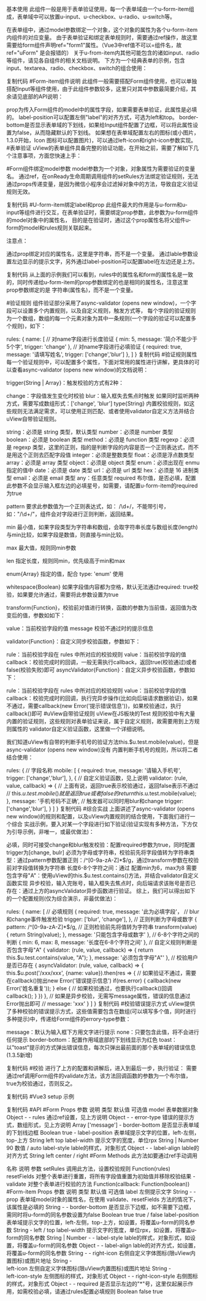 基本使用
此组件一般是用于表单验证使用，每一个表单域由一个u-form-item组成，表单域中可以放置u-input、u-checkbox、u-radio、u-switch等。

在表单组中，通过model参数绑定一个对象，这个对象的属性为各个u-form-item内组件的对应变量。
由于表单验证和绑定表单规则时，需要通过ref操作，故这里需要给form组件声明ref="form1"属性。（Vue3中ref值不可以=组件名，故ref="uForm" 是会报错的）
关于u-from-item内其他可能包含的诸如input、radio等组件，请见各自组件的相关文档说明。
下方为一个经典表单的示例，包含input、textarea、radio、checkbox、switch的组合使用：

<template>
	<u-form :model="form" ref="form1">
		<u-form-item label="姓名" prop="name"><u-input v-model="form.name" /></u-form-item>
		<u-form-item label="生日" prop="birthday"><u-input v-model="form.birthday" type="select" @click="calendar1.show=true" />
			<u-calendar v-model="calendar1.show" mode="date" @change="onCalendar1"></u-calendar>
		</u-form-item>
		<u-form-item label="简介" prop="intro"><u-input v-model="form.intro" /></u-form-item>
		<u-form-item label="性别" prop="sex"><u-input v-model="select1.current.label" type="select" @click="select1.show=true" /></u-form-item>
		<u-form-item label="水果" prop="checkbox">
			<u-checkbox-group v-model="form.checkbox">
				<u-checkbox v-model="item.checked" v-for="(item, index) in checkboxList1" :key="index" :name="item.name">
					{{ item.name }}
				</u-checkbox>
			</u-checkbox-group>
		</u-form-item>
		<u-form-item label="味道" prop="radio">
			<u-radio-group v-model="form.radio">
				<u-radio v-for="(item, index) in radioList1" :key="index" :name="item.name" :disabled="item.disabled">
					{{ item.name }}
				</u-radio>
			</u-radio-group>
		</u-form-item>
		<u-form-item label="开关" prop="switchVal">
			<template v-slot:right>
				<u-switch v-model="form.switchVal"></u-switch>
			</template>
		</u-form-item>
	</u-form>

	<u-select v-model="select1.show" :list="select1.list" @confirm="onSelect1"></u-select>

	<button @click="submit">提交</button>

	<text space="ensp">{{ JSON.stringify(form,null,2) }}</text>

</template>

<script>
	export default {
		data() {
			return {
				form: {
					name: '',
					birthday: "",
					intro: '',
					sex: '',
					checkbox: '',
					radio: '',
					switchVal: false
				},
				checkboxList1: [{
						name: '苹果',
						checked: false,
						disabled: false
					},
					{
						name: '雪梨',
						checked: false,
						disabled: false
					},
					{
						name: '柠檬',
						checked: false,
						disabled: false
					}
				],
				radioList1: [{
						name: '鲜甜',
						disabled: false
					},
					{
						name: '麻辣',
						disabled: false
					}
				],
				select1: {
					show: false,
					current: {},
					list: [{
							value: 1,
							label: '男'
						},
						{
							value: 2,
							label: '女'
						}
					],
				},
				calendar1: {
					show: false,
				},
				rules: {
					name: [
						{ required: true, message: '请输入姓名', trigger: ['change', 'blur'] }
					],
					birthday: [
						{ required: true, message: '请选择日历', trigger: ['change', 'blur'] }
					],
					checkbox: [
						{ type: "array", required: true, message: '请选择水果', trigger: ['blur'] }
					]
				}
			};
		},
		onReady() {
			this.$refs.form1.setRules(this.rules);
		},
		methods: {
			onSelect1(arr) {
				let current = arr[0];
				let value = current.value;
				this.select1.current = current;
				this.form.sex = value;
			},
			submit() {
				this.$refs.form1.validate((valid) => {
					console.log(valid);
					if (valid) {
						uni.showToast({
							icon: "none",
							title: "表单验证通过"
						})
					}
				})
			},
			onCalendar1(e) {
				this.form.birthday = e.result;
			}
		}
	};
</script>
复制代码
#Form-item组件说明
此组件一般需要搭配Form组件使用，也可以单独搭配Input等组件使用，由于此组件参数较多，这里只对其中参数最简要介绍，其余请见底部的API说明：

prop为传入Form组件的model中的属性字段，如果需要表单验证，此属性是必填的。
label-position可以配置左侧"label"的对齐方式，可选为left和top。
border-bottom是否显示表单域的下划线，如果给Input组件配置了边框，可以将此属性设置为false，从而隐藏默认的下划线。
如果想在表单域配置左右的图标(或小图片，1.3.0开始，Icon 图标可以配置图片)，可以通过left-icon和right-icon参数实现。
#表单验证
uView的表单组件具备完整的验证功能，在开始之前，需要了解如下几个注意事项，方面您快速上手：

#Form组件绑定model参数
model参数为一个对象，对象属性为需要验证的变量名。
通过ref，在onReady生命周期调用组件的setRules方法绑定验证规则，无法通过props传递变量，是因为微信小程序会过滤掉对象中的方法，导致自定义验证规则无效。
<template>
	<view class="">
		<u-form :model="form" ref="form1">
			<u-form-item label="姓名" prop="name">
				<u-input v-model="form.name" />
			</u-form-item>
			<u-form-item label="简介" prop="intro">
				<u-input v-model="form.intro" />
			</u-form-item>
		</u-form>
		<u-button @click="submit">提交</u-button>
	</view>
</template>

<script>
export default {
	data() {
		return {
			form: {
				name: '',
				intro: '',
			},
			rules: {
				name: [
					{ 
						required: true, 
						message: '请输入姓名', 
						// 可以单个或者同时写两个触发验证方式 
						trigger: ['change','blur'],
					}
				],
				intro: [
					{
						min: 5, 
						message: '简介不能少于5个字', 
						trigger: 'change'
					}
				]
			}
		};
	},
	methods: {
		submit() {
			this.$refs.form1.validate(valid => {
				if (valid) {
					console.log('验证通过');
				} else {
					console.log('验证失败');
				}
			});
		}
	},
	// 必须要在onReady生命周期，因为onLoad生命周期组件可能尚未创建完毕
	onReady() {
		this.$refs.form1.setRules(this.rules);
	}
};
</script>
复制代码
#U-form-item绑定label和prop
此组件最大的作用是与u-form和u-input等组件进行交互，在表单验证时，需要绑定prop参数，此参数为u-form组件的model对象中的属性名， 目的是在验证时，通过这个prop属性名将父组件u-form的model和rules规则关联起来。

注意点：

通过prop绑定对应的属性名，这里是字符串，而不是一个变量。
通过lable参数设置左边显示的提示文字，另外通过label-position可以配置label在左边还是上方。
<template>
	<u-form :model="form">
		<u-form-item label="姓名" prop="name">
			<u-input v-model="form.name" />
		</u-form-item>
		<u-form-item label="简介" prop="intro">
			<u-input v-model="form.intro" />
		</u-form-item>
	</u-form>
</template>

<script>
export default {
	data() {
		return {
			form: {
				name: '',
				intro: ''
			},
			rules: {
				name: [
					{
						required: true,
						message: '请输入姓名',
						// 可以单个或者同时写两个触发验证方式
						trigger: 'blur,change'
					}
				],
				intro: [
					{
						min: 5,
						message: '简介不能少于5个字',
						trigger: 'change'
					}
				]
			}
		};
	},
	// 必须要在onReady生命周期，因为onLoad生命周期组件可能尚未创建完毕
	onReady() {
		this.$refs.form1.setRules(this.rules);
	}
};
</script>
复制代码
从上面的示例我们可以看到，rules中的属性名和form的属性名是一致的，同时传递给u-form-item的prop参数绑定的也是相同的属性名，注意这里prop参数绑定的是 字符串(属性名)，而不是一个变量。

#验证规则
组件验证部分采用了async-validator (opens new window)，一个字段可以设置多个内置规则，以及自定义规则，触发方式等， 每个字段的验证规则为一个数组，数组的每一个元素对象为其中一条规则(一个字段的验证可以配置多个规则)，如下：

rules: {
	name: [
		// 对name字段进行长度验证
		{
			min: 5,
			message: '简介不能少于5个字',
			trigger: 'change'
		},
		// 对name字段进行必填验证
		{
			required: true,
			message: '请填写姓名',
			trigger: ['change','blur']
		},
	]
}
复制代码
#验证规则属性
每一个验证规则中，可以配置多个属性，下面对常用的属性进行讲解，更具体的可以查看async-validator (opens new window)的文档说明：

trigger{String | Array}：触发校验的方式有2种：

change：字段值发生变化时校验
blur：输入框失去焦点时触发
如果同时监听两种方式，需要写成数组形式：['change', 'blur']
type{String}
内置校验规则，如这些规则无法满足需求，可以使用正则匹配、或者使用validator自定义方法并结合uView自带验证规则。

string：必须是 string 类型，默认类型
number：必须是 number 类型
boolean：必须是 boolean 类型
method：必须是 function 类型
regexp：必须是 regexp 类型，这里的正则，指的是判断字段的内容是否一个正则表达式，而不是用这个正则去匹配字段值
integer：必须是整数类型
float：必须是浮点数类型
array：必须是 array 类型
object：必须是 object 类型
enum：必须出现在 enmu 指定的值中
date：必须是 date 类型
url：必须是 url 类型
hex：必须是 16 进制类型
email：必须是 email 类型
any：任意类型
required
布尔值，是否必填，配置此参数不会显示输入框左边的必填星号，如需要，请配置u-form-item的required为true

pattern
要求此参数值为一个正则表达式，如： /\d+/，不能带引号，如："/\d+/"，组件会对字段进行正则判断，返回结果。

min
最小值，如果字段类型为字符串和数组，会取字符串长度与数组长度(length)与min比较，如果字段是数值，则直接与min比较。

max
最大值，规则同min参数

len
指定长度，规则同min，优先级高于min和max

enum{Array} 指定的值，配合 type: 'enum' 使用

whitespace{Boolean}
如果字段值内容都为空格，默认无法通过required: true校验，如果要允许通过，需要将此参数设置为true

transform{Function}，校验前对值进行转换，函数的参数为当前值，返回值为改变后的值，参数如如下：

value：当前校验字段的值
message
校验不通过时的提示信息

validator{Function}：自定义同步校验函数，参数如下：

rule：当前校验字段在 rules 中所对应的校验规则
value：当前校验字段的值
callback：校验完成时的回调，一般无需执行callback，返回true(校验通过)或者false(校验失败)即可
asyncValidator{Function}：自定义异步校验函数，参数如下：

rule：当前校验字段在 rules 中所对应的校验规则
value：当前校验字段的值
callback：校验完成时的回调，执行完异步操作(比如向后端请求数据验证)，如果不通过，需要callback(new Error('提示错误信息'))，如果校验通过，执行callback()即可
#uView自带验证规则
uView在JS板块的Test 规则校验中有大量内置的验证规则，这些规则对表单验证来说，属于自定义规则，故需要用到上方规则属性的 validator自定义验证函数，这里做一个详细说明。

我们知道uView有自带的判断手机号的验证方法this.$u.test.mobile(value)，但是async-validator (opens new window)没有 内置判断手机号的规则，所以将二者结合使用：

rules: {
	// 字段名称
	mobile: [
		{
			required: true, 
			message: '请输入手机号',
			trigger: ['change','blur'],
		},
		{
			// 自定义验证函数，见上说明
			validator: (rule, value, callback) => {
				// 上面有说，返回true表示校验通过，返回false表示不通过
				// this.$u.test.mobile()就是返回true或者false的
				return this.$u.test.mobile(value);
			},
			message: '手机号码不正确',
			// 触发器可以同时用blur和change
			trigger: ['change','blur'],
		}
	]
}
复制代码
#综合实战
上面讲述了async-validator (opens new window)的规则和配置，以及uView内置规则的结合使用，下面我们进行一个综合 实战示例，要入对某一个字段进行如下验证(验证实现有多种方法，下方仅为引导示例，非唯一，或最优做法)：

必填，同时可接受change和blur触发校验：配置required参数为true，同时配置trigger为[change, bulr]
必须为字母或字符串，校验前先将字段值转为字符串类型：通过pattern参数配置正则：/^[0-9a-zA-Z]*$/g，通过transform参数在校验前对字段值转换为字符串
长度6-8个字符之间：通过 配置min为6，max为8
需要包含字母"A"：使用uView的this.$u.test.contains()方法，并结合validator自定义函数实现
异步校验，输入完账号，输入框失去焦点时，向后端请求该账号是否已存在：通过上方的asyncValidator异步函数进行验证。
综上，我们可以得出如下的一个配置规则(仅为综合演示，非最优做法)：

rules: {
	name: [
		// 必填规则
		{
			required: true,
			message: '此为必填字段'，
			// blur和change事件触发检验
			trigger: ['blur', 'change'],
		},
		// 正则判断为字母或数字
		{
			pattern: /^[0-9a-zA-Z]*$/g,
			// 正则检验前先将值转为字符串
			transform(value) {
				return String(value);
			},
			message: '只能包含字母或数字'
		},
		// 6-8个字符之间的判断
		{
			min: 6,
			max: 8,
			message: '长度在6-8个字符之间'
		},
		// 自定义规则判断是否包含字母"A"
		{
			validator: (rule, value, callback) => {
				return this.$u.test.contains(value, "A");
			},
			message: '必须包含字母"A"'
		},
		// 校验用户是否已存在
		{
			asyncValidator: (rule, value, callback) => {
				this.$u.post('/xxx/xxx', {name: value}).then(res => {
					// 如果验证不通过，需要在callback()抛出new Error('错误提示信息')
					if(res.error) {
						callback(new Error('姓名重复'));
					} else {
						// 如果校验通过，也要执行callback()回调
						callback();
					}
				})
			},
			// 如果是异步校验，无需写message属性，错误的信息通过Error抛出即可
			// message: 'xxx'
		}
	]
}
复制代码
#校验错误提示方式
uView提供了多种校验的错误提示方式，这些值需要包含在数组(可以填写多个值，同时进行多种提示)中，传递给Form组件的errory-type参数：

message：默认为输入框下方用文字进行提示
none：只要包含此值，将不会进行任何提示
border-bottom：配置作用域底部的下划线显示为红色
toast：以"toast"提示的方式弹出错误信息，每次只弹出最前面的那个表单域的错误信息(1.3.5新增)
<template>
	<u-form :error-type="errorType">
		......
	</u-form>
</template>

<script>
export default {
	data() {
		return {
			// 文字提示
			errorType: ['message'],
			// 不提示
			// errorType: ['none'],
			// 文字和下划线提示
			// errorType: ['message', 'border-bottom'],
		};
	}
};
</script>
复制代码
#校验
进行了上方的配置和讲解后，进入到最后一步，执行验证：
需要通过ref调用Form组件的validate方法，该方法回调函数的参数为一个布尔值，true为校验通过，否则反之。

<template>
	<view class="">
		<u-form :model="form" ref="form1">
			<u-form-item label="姓名" prop="name">
				<u-input v-model="form.name" />
			</u-form-item>
		</u-form>
		<u-button @click="submit">提交</u-button>
	</view>
</template>

<script>
export default {
	data() {
		return {
			form: {
				name: '',
			},
			rules: {
				name: [
					{
						required: true,
						message: '请输入姓名',
						trigger: ['blur', 'change']
					}
				]
			}
		};
	},
	methods: {
		submit() {
			this.$refs.form1.validate(valid => {
				if (valid) {
					console.log('验证通过');
				} else {
					console.log('验证失败');
				}
			});
		}
	},
	// 必须要在onReady生命周期，因为onLoad生命周期组件可能尚未创建完毕
	onReady() {
		this.$refs.form1.setRules(this.rules);
	}
};
</script>
复制代码
#Vue3 setup 示例
<template>
	<view class="app">
		<u-form :model="data.formData" ref="form1">
			<u-form-item label="姓名" prop="name"><u-input v-model="data.formData.name" /></u-form-item>
			<u-form-item label="简介" prop="intro"><u-input v-model="data.formData.intro" /></u-form-item>
		</u-form>

		<u-button @click="submit">提交</u-button>
	</view>
</template>

<script setup>
	import { ref, reactive, onMounted, unref, computed, watch } from 'vue';
	import { onLoad, onReady } from '@dcloudio/uni-app';
	const form1 = ref();
	const data = reactive({
		formData: {
			name: "",
			intro: ""
		},
		rules: {
			name: [{
				required: true,
				message: '请输入姓名',
				// 可以单个或者同时写两个触发验证方式 
				trigger: ['change', 'blur'],
			}],
			intro: [{
				min: 5,
				message: '简介不能少于5个字',
				trigger: 'change'
			}]
		}
	});

	onReady(() => {
		form1.value.setRules(data.rules);
	});

	const submit = (e) => {
		form1.value.validate(valid => {
			if (valid) {
				uni.showToast({
					title: "验证通过",
					icon: 'none'
				});
				console.log('验证通过');
			} else {
				console.log('验证失败');
			}
		});
	}
</script>
复制代码
#API
#Form Props
参数	说明	类型	默认值	可选值
model	表单数据对象	Object	-	-
rules	通过ref设置，见上方说明	Object	-	-
error-type	错误的提示方式，数组形式，见上方说明	Array	['message']	-
border-bottom	是否显示表单域的下划线边框	Boolean	true	-
label-position	表单域提示文字的位置，left-左侧，top-上方	String	left	top
label-width	提示文字的宽度，单位rpx	String | Number	90	数值 / auto
label-style	lable的样式，对象形式	Object	-	-
label-align	lable的对齐方式	String	left	center / right
#Form Methods
此方法如要通过ref手动调用

名称	说明	参数
setRules	调用此方法，设置校验规则	Function(rules)
resetFields	对整个表单进行重置，将所有字段值重置为初始值并移除校验结果	-
validate	对整个表单进行校验的方法	Function(callback: Function(boolean))
#Form-item Props
参数	说明	类型	默认值	可选值
label	左侧提示文字	String	-	-
prop	表单域model对象的属性名，在使用 validate、resetFields 方法的情况下，该属性是必填的	String	-	-
border-bottom	是否显示下边框，如不需要下边框，需同时将u-form的同名参数设置为false	Boolean	true	true / false
label-position	表单域提示文字的位置，left-左侧，top-上方，如设置，将覆盖u-form的同名参数	String	-	left / top
label-width	提示文字的宽度，单位rpx，如设置，将覆盖u-form的同名参数	String | Number	-	-
label-style	lable的样式，对象形式，如设置，将覆盖u-form的同名参数	Object	-	-
label-align	lable的对齐方式，如设置，将覆盖u-form的同名参数	String	-	-
right-icon	右侧自定义字体图标(限uView内置图标)或图片地址	String	-	
left-icon	左侧自定义字体图标(限uView内置图标)或图片地址	String	-	
left-icon-style	左侧图标的样式，对象形式	Object	-	-
right-icon-style	右侧图标的样式，对象形式	Object	-	-
required	是否显示左边的"*"号，这里仅起展示作用，如需校验必填，请通过rules配置必填规则	Boolean	false	true